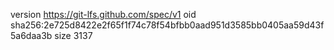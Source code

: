 version https://git-lfs.github.com/spec/v1
oid sha256:2e725d8422e2f65f1f74c78f54bfbb0aad951d3585bb0405aa59d43f5a6daa3b
size 3137
